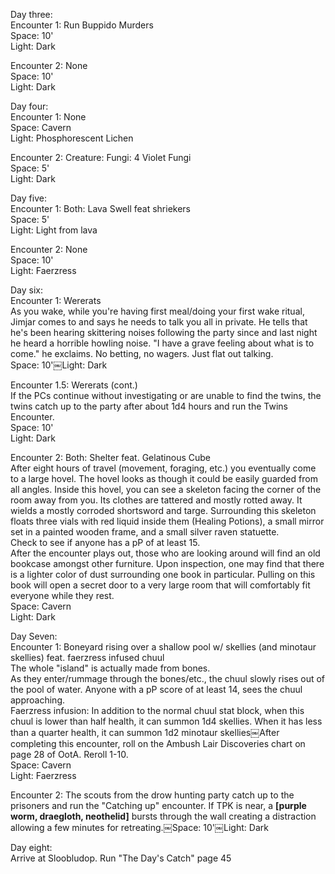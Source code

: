 Day three:  
Encounter 1: Run Buppido Murders  
Space: 10'  
Light: Dark
 
Encounter 2: None  
Space: 10'  
Light: Dark
 
Day four:  
Encounter 1: None  
Space: Cavern  
Light: Phosphorescent Lichen
 
Encounter 2: Creature: Fungi: 4 Violet Fungi  
Space: 5'  
Light: Dark
 
Day five:  
Encounter 1: Both: Lava Swell feat shriekers  
Space: 5'  
Light: Light from lava
 
Encounter 2: None  
Space: 10'  
Light: Faerzress
 
Day six:  
Encounter 1: Wererats  
As you wake, while you're having first meal/doing your first wake ritual, Jimjar comes to and says he needs to talk you all in private. He tells that he's been hearing skittering noises following the party since and last night he heard a horrible howling noise. "I have a grave feeling about what is to come." he exclaims. No betting, no wagers. Just flat out talking.  
Space: 10'￼Light: Dark
 
Encounter 1.5: Wererats (cont.)  
If the PCs continue without investigating or are unable to find the twins, the twins catch up to the party after about 1d4 hours and run the Twins Encounter.  
Space: 10'  
Light: Dark
 
Encounter 2: Both: Shelter feat. Gelatinous Cube  
After eight hours of travel (movement, foraging, etc.) you eventually come to a large hovel. The hovel looks as though it could be easily guarded from all angles. Inside this hovel, you can see a skeleton facing the corner of the room away from you. Its clothes are tattered and mostly rotted away. It wields a mostly corroded shortsword and targe. Surrounding this skeleton floats three vials with red liquid inside them (Healing Potions), a small mirror set in a painted wooden frame, and a small silver raven statuette.  
Check to see if anyone has a pP of at least 15.  
After the encounter plays out, those who are looking around will find an old bookcase amongst other furniture. Upon inspection, one may find that there is a lighter color of dust surrounding one book in particular. Pulling on this book will open a secret door to a very large room that will comfortably fit everyone while they rest.  
Space: Cavern  
Light: Dark
 
Day Seven:  
Encounter 1: Boneyard rising over a shallow pool w/ skellies (and minotaur skellies) feat. faerzress infused chuul  
The whole "island" is actually made from bones.  
As they enter/rummage through the bones/etc., the chuul slowly rises out of the pool of water. Anyone with a pP score of at least 14, sees the chuul approaching.  
Faerzress infusion: In addition to the normal chuul stat block, when this chuul is lower than half health, it can summon 1d4 skellies. When it has less than a quarter health, it can summon 1d2 minotaur skellies￼After completing this encounter, roll on the Ambush Lair Discoveries chart on page 28 of OotA. Reroll 1-10.  
Space: Cavern  
Light: Faerzress
 
Encounter 2: The scouts from the drow hunting party catch up to the prisoners and run the "Catching up" encounter. If TPK is near, a **[purple worm, draegloth, neothelid]** bursts through the wall creating a distraction allowing a few minutes for retreating.￼Space: 10'￼Light: Dark
 
Day eight:  
Arrive at Sloobludop. Run "The Day's Catch" page 45